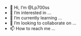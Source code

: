 - 👋 Hi, I’m @Lp700ss
- 👀 I’m interested in ...
- 🌱 I’m currently learning ...
- 💞️ I’m looking to collaborate on ...
- 📫 How to reach me ...

<!---
Lp700ss/Lp700ss is a ✨ special ✨ repository because its `README.md` (this file) appears on your GitHub profile.
You can click the Preview link to take a look at your changes.
--->
